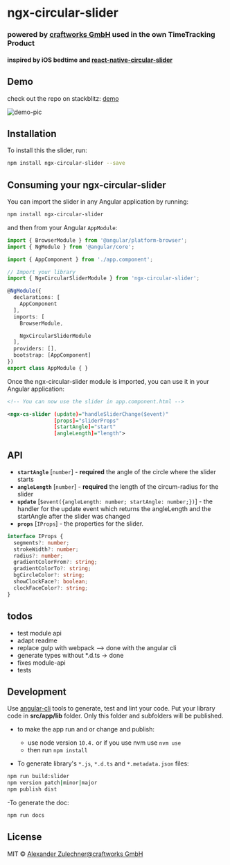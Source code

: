 # ngx-circular-slider
### powered by [craftworks GmbH](https://craftworks.at) used in the own TimeTracking Product
#### inspired by iOS bedtime and [react-native-circular-slider](https://github.com/bgryszko/react-native-circular-slider)

## Demo
check out the repo on stackblitz: [demo](https://stackblitz.com/github/craftworksgmbh/ngx-circular-slider)

![demo-pic](src/assets/slider-demo.gif)

## Installation

To install this the slider, run:

```bash
npm install ngx-circular-slider --save
```

## Consuming your ngx-circular-slider

You can import the slider in any Angular application by running:

```bash
npm install ngx-circular-slider
```

and then from your Angular `AppModule`:

```typescript
import { BrowserModule } from '@angular/platform-browser';
import { NgModule } from '@angular/core';

import { AppComponent } from './app.component';

// Import your library
import { NgxCircularSliderModule } from 'ngx-circular-slider';

@NgModule({
  declarations: [
    AppComponent
  ],
  imports: [
    BrowserModule,

    NgxCircularSliderModule
  ],
  providers: [],
  bootstrap: [AppComponent]
})
export class AppModule { }
```

Once the ngx-circular-slider module is imported, you can use it in your Angular application:

```xml
<!-- You can now use the slider in app.component.html -->

<ngx-cs-slider (update)="handleSliderChange($event)"
               [props]="sliderProps"
               [startAngle]="start"
               [angleLength]="length">
```

## API

* **`startAngle`** [`number`] - **required** the angle of the circle where the slider starts
* **`angleLength`** [`number`] - **required** the length of the circum-radius for the slider
* **`update`** [`$event({angleLength: number; startAngle: number;})`] - the handler for the update event which returns the angleLength and the startAngle after the slider was changed
* **`props`** [`IProps`] - the properties for the slider.
```typescript
interface IProps {
  segments?: number;
  strokeWidth?: number;
  radius?: number;
  gradientColorFrom?: string;
  gradientColorTo?: string;
  bgCircleColor?: string;
  showClockFace?: boolean;
  clockFaceColor?: string;
}
```

## todos
* test module api
* adapt readme
* replace gulp with webpack --> done with the angular cli
* generate types without *.d.ts -> done
* fixes module-api
* tests

## Development

Use [angular-cli](https://github.com/angular/angular-cli) tools to generate, test and lint your code.
Put your library code in **src/app/lib** folder. Only this folder and subfolders will be published.

- to make the app run and or change and publish:
  -  use node version `10.4.` or if you use nvm use `nvm use`
  - then run `npm install` 

- To generate library's `*.js`, `*.d.ts` and `*.metadata.json` files:
```bash
npm run build:slider
npm version patch|minor|major
npm publish dist
```
-To generate the doc:
```bash
npm run docs
```

## License

MIT © [Alexander Zulechner@craftworks GmbH](mailto:alexander.zulechner@craftworks.at)
